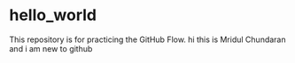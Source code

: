 # hello_world
This repository is for practicing the GitHub Flow.
hi this is Mridul Chundaran and i am new to github
